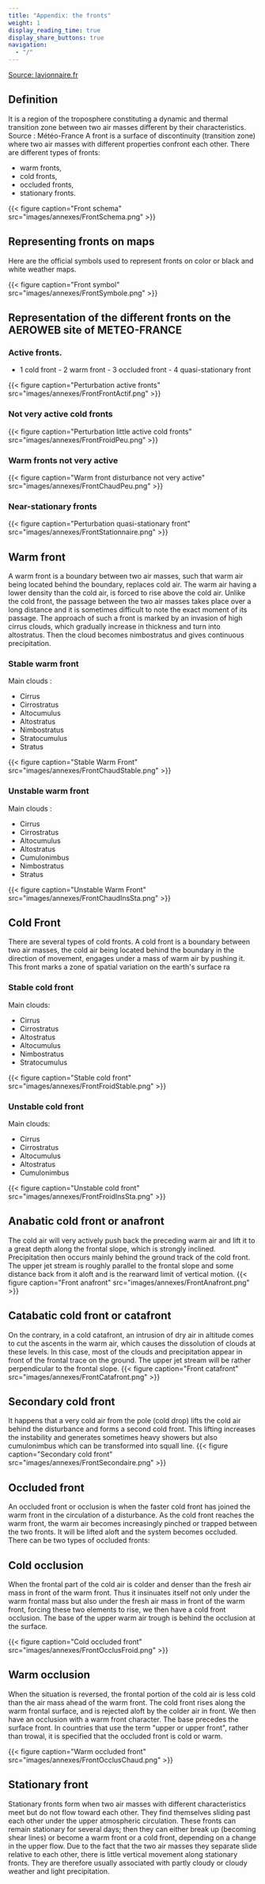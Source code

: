 ```yaml
---
title: "Appendix: the fronts"
weight: 1
display_reading_time: true
display_share_buttons: true
navigation:
  - "/"
---
```

[Source: lavionnaire.fr](https://www.lavionnaire.fr/)

## Definition
It is a region of the troposphere constituting a dynamic and thermal transition zone between two air masses different by their characteristics. Source : Météo-France
A front is a surface of discontinuity (transition zone) where two air masses with different properties confront each other.
There are different types of fronts:

- warm fronts,
- cold fronts,
- occluded fronts,
- stationary fronts.

{{< figure caption="Front schema" src="images/annexes/FrontSchema.png" >}}

## Representing fronts on maps
Here are the official symbols used to represent fronts on color or black and white weather maps.

{{< figure caption="Front symbol" src="images/annexes/FrontSymbole.png" >}}

## Representation of the different fronts on the AEROWEB site of METEO-FRANCE
### Active fronts.

- 1 cold front - 2 warm front - 3 occluded front - 4 quasi-stationary front

{{< figure caption="Perturbation active fronts" src="images/annexes/FrontFrontActif.png" >}}

### Not very active cold fronts
{{< figure caption="Perturbation little active cold fronts" src="images/annexes/FrontFroidPeu.png" >}}

### Warm fronts not very active
{{< figure caption="Warm front disturbance not very active" src="images/annexes/FrontChaudPeu.png" >}}

### Near-stationary fronts
{{< figure caption="Perturbation quasi-stationary front" src="images/annexes/FrontStationnaire.png" >}}

## Warm front
A warm front is a boundary between two air masses, such that warm air being located behind the boundary, replaces cold air. The warm air having a lower density than the cold air, is forced to rise above the cold air. Unlike the cold front, the passage between the two air masses takes place over a long distance and it is sometimes difficult to note the exact moment of its passage. The approach of such a front is marked by an invasion of high cirrus clouds, which gradually increase in thickness and turn into altostratus. Then the cloud becomes nimbostratus and gives continuous precipitation.

### Stable warm front
Main clouds :

- Cirrus
- Cirrostratus
- Altocumulus
- Altostratus
- Nimbostratus
- Stratocumulus
- Stratus

{{< figure caption="Stable Warm Front" src="images/annexes/FrontChaudStable.png" >}}

### Unstable warm front
Main clouds :

- Cirrus
- Cirrostratus
- Altocumulus
- Altostratus
- Cumulonimbus
- Nimbostratus
- Stratus

{{< figure caption="Unstable Warm Front" src="images/annexes/FrontChaudInsSta.png" >}}

## Cold Front
There are several types of cold fronts.
A cold front is a boundary between two air masses, the cold air being located behind the boundary in the direction of movement, engages under a mass of warm air by pushing it. This front marks a zone of spatial variation on the earth's surface ra

### Stable cold front
Main clouds:

- Cirrus
- Cirrostratus
- Altostratus
- Altocumulus
- Nimbostratus
- Stratocumulus

{{< figure caption="Stable cold front" src="images/annexes/FrontFroidStable.png" >}}

### Unstable cold front
Main clouds:

- Cirrus
- Cirrostratus
- Altocumulus
- Altostratus
- Cumulonimbus

{{< figure caption="Unstable cold front" src="images/annexes/FrontFroidInsSta.png" >}}

## Anabatic cold front or anafront
The cold air will very actively push back the preceding warm air and lift it to a great depth along the frontal slope, which is strongly inclined. Precipitation then occurs mainly behind the ground track of the cold front. The upper jet stream is roughly parallel to the frontal slope and some distance back from it aloft and is the rearward limit of vertical motion.
{{< figure caption="Front anafront" src="images/annexes/FrontAnafront.png" >}}

## Catabatic cold front or catafront
On the contrary, in a cold catafront, an intrusion of dry air in altitude comes to cut the ascents in the warm air, which causes the dissolution of clouds at these levels. In this case, most of the clouds and precipitation appear in front of the frontal trace on the ground. The upper jet stream will be rather perpendicular to the frontal slope.
{{< figure caption="Front catafront" src="images/annexes/FrontCatafront.png" >}}

## Secondary cold front
It happens that a very cold air from the pole (cold drop) lifts the cold air behind the disturbance and forms a second cold front. This lifting increases the instability and generates sometimes heavy showers but also cumulonimbus which can be transformed into squall line.
{{< figure caption="Secondary cold front" src="images/annexes/FrontSecondaire.png" >}}

## Occluded front
An occluded front or occlusion is when the faster cold front has joined the warm front in the circulation of a disturbance. As the cold front reaches the warm front, the warm air becomes increasingly pinched or trapped between the two fronts. It will be lifted aloft and the system becomes occluded.
There can be two types of occluded fronts:

## Cold occlusion

When the frontal part of the cold air is colder and denser than the fresh air mass in front of the warm front. Thus it insinuates itself not only under the warm frontal mass but also under the fresh air mass in front of the warm front, forcing these two elements to rise, we then have a cold front occlusion. The base of the upper warm air trough is behind the occlusion at the surface.

{{< figure caption="Cold occluded front" src="images/annexes/FrontOcclusFroid.png" >}}

## Warm occlusion

When the situation is reversed, the frontal portion of the cold air is less cold than the air mass ahead of the warm front. The cold front rises along the warm frontal surface, and is rejected aloft by the colder air in front. We then have an occlusion with a warm front character. The base precedes the surface front.
In countries that use the term "upper or upper front", rather than trowal, it is specified that the occluded front is cold or warm.

{{< figure caption="Warm occluded front" src="images/annexes/FrontOcclusChaud.png" >}}

## Stationary front
Stationary fronts form when two air masses with different characteristics meet but do not flow toward each other. They find themselves sliding past each other under the upper atmospheric circulation. These fronts can remain stationary for several days; then they can either break up (becoming shear lines) or become a warm front or a cold front, depending on a change in the upper flow. Due to the fact that the two air masses they separate slide relative to each other, there is little vertical movement along stationary fronts. They are therefore usually associated with partly cloudy or cloudy weather and light precipitation.